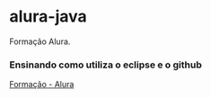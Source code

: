 # alura-java
Formação Alura.

### Ensinando como utiliza o eclipse e o github


[Formação - Alura](https://www.alura.com.br/formacao-java) 
